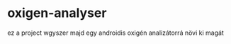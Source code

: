 oxigen-analyser
===============
ez a project wgyszer majd egy androidis oxigén analizátorrá növi ki magát

